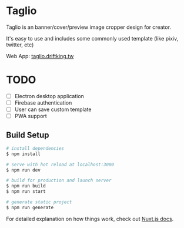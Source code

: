 # Taglio

Taglio is an banner/cover/preview image cropper design for creator. 

It's easy to use and includes some commonly used template (like pixiv, twitter, etc)

Web App: [taglio.driftking.tw](https://taglio.driftking.tw)

# TODO

- [ ] Electron desktop application
- [ ] Firebase authentication
- [ ] User can save custom template
- [ ] PWA support

## Build Setup

```bash
# install dependencies
$ npm install

# serve with hot reload at localhost:3000
$ npm run dev

# build for production and launch server
$ npm run build
$ npm run start

# generate static project
$ npm run generate
```

For detailed explanation on how things work, check out [Nuxt.js docs](https://nuxtjs.org).

